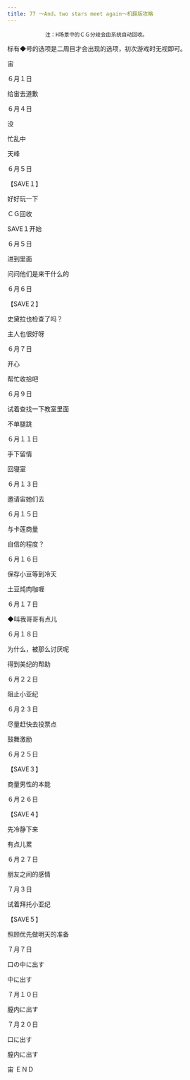 ```yaml
---
title: 77 ～And，two stars meet again～机翻版攻略
---
```


                注：H场景中的ＣＧ分歧会由系统自动回收。

标有◆号的选项是二周目才会出现的选项，初次游戏时无视即可。



宙



６月１日

给宙去道歉

６月４日

没

忙乱中

天峰

６月５日

【SAVE１】

好好玩一下



ＣＧ回收



SAVE１开始



６月５日

进到里面

问问他们是来干什么的

６月６日

【SAVE２】

史黛拉也检查了吗？

主人也很好呀

６月７日

开心

帮忙收拾吧

６月９日

试着查找一下教室里面

不单腿跳

６月１１日

手下留情

回寝室

６月１３日

邀请宙她们去

６月１５日

与卡莲商量

自信的程度？

６月１６日

保存小豆等到冷天

土豆炖肉咖喱

６月１７日

◆叫我哥哥有点儿

６月１８日

为什么，被那么讨厌呢

得到美纪的帮助

６月２２日

阻止小亚纪

６月２３日

尽量赶快去投票点

鼓舞激励

６月２５日

【SAVE３】

商量男性的本能

６月２６日

【SAVE４】

先冷静下来

有点儿累

６月２７日

朋友之间的感情

７月３日

试着拜托小亚纪

【SAVE５】

照顾优先做明天的准备

７月７日

口の中に出す

中に出す

７月１０日

膣内に出す

７月２０日

口に出す

膣内に出す



宙 ＥＮＤ




              
